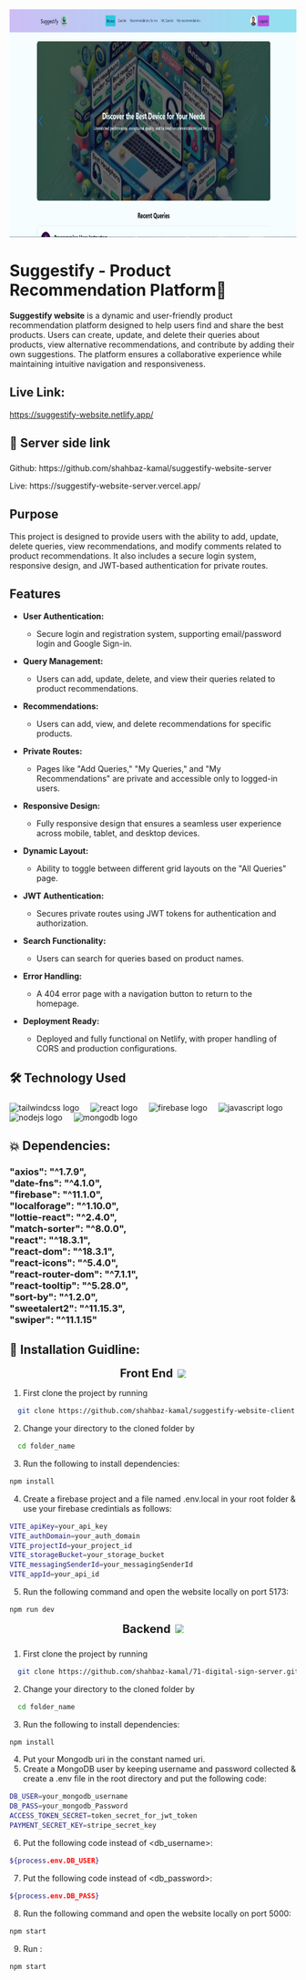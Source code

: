 <div align="center">
  <img height="400" src="https://raw.githubusercontent.com/shahbaz-kamal/suggestify-website-client/refs/heads/main/src/assets/github_banner.jpg"  />
</div>

# Suggestify - Product Recommendation Platform🌟

**Suggestify website** is a dynamic and user-friendly product recommendation platform designed to help users find and share the best products. Users can create, update, and delete their queries about products, view alternative recommendations, and contribute by adding their own suggestions. The platform ensures a collaborative experience while maintaining intuitive navigation and responsiveness.

## Live Link:

https://suggestify-website.netlify.app/

## 🔗 Server side link



###

<p align="left">Github: https://github.com/shahbaz-kamal/suggestify-website-server</p>
<p align="left">Live: https://suggestify-website-server.vercel.app/</p>

###

## Purpose

This project is designed to provide users with the ability to add, update, delete queries, view recommendations, and modify comments related to product recommendations. It also includes a secure login system, responsive design, and JWT-based authentication for private routes.

## Features

- **User Authentication:**

  - Secure login and registration system, supporting email/password login and Google Sign-in.

- **Query Management:**

  - Users can add, update, delete, and view their queries related to product recommendations.

- **Recommendations:**

  - Users can add, view, and delete recommendations for specific products.

- **Private Routes:**

  - Pages like "Add Queries," "My Queries," and "My Recommendations" are private and accessible only to logged-in users.

- **Responsive Design:**

  - Fully responsive design that ensures a seamless user experience across mobile, tablet, and desktop devices.

- **Dynamic Layout:**

  - Ability to toggle between different grid layouts on the "All Queries" page.

- **JWT Authentication:**

  - Secures private routes using JWT tokens for authentication and authorization.

- **Search Functionality:**

  - Users can search for queries based on product names.

- **Error Handling:**

  - A 404 error page with a navigation button to return to the homepage.

- **Deployment Ready:**
  - Deployed and fully functional on Netlify, with proper handling of CORS and production configurations.

###

## 🛠 Technology Used

###

 <div align="left">
  <img src="https://cdn.simpleicons.org/tailwindcss/06B6D4" height="40" alt="tailwindcss logo"  />
  <img width="12" />
  <img src="https://cdn.jsdelivr.net/gh/devicons/devicon/icons/react/react-original.svg" height="40" alt="react logo"  />
  <img width="12" />
  <img src="https://cdn.jsdelivr.net/gh/devicons/devicon/icons/firebase/firebase-plain.svg" height="40" alt="firebase logo"  />
  <img width="12" />
  <img src="https://cdn.jsdelivr.net/gh/devicons/devicon/icons/javascript/javascript-original.svg" height="40" alt="javascript logo"  />
  <img width="12" />
  <img src="https://cdn.jsdelivr.net/gh/devicons/devicon/icons/nodejs/nodejs-original.svg" height="40" alt="nodejs logo"  />
  <img width="12" />
  <img src="https://cdn.jsdelivr.net/gh/devicons/devicon/icons/mongodb/mongodb-original.svg" height="40" alt="mongodb logo"  />
</div>

###

## 💥 Dependencies:

<!-- <h3 align="left"></h3> -->

###

<h3 align="left">"axios": "^1.7.9",<br>    "date-fns": "^4.1.0",<br>    "firebase": "^11.1.0",<br>    "localforage": "^1.10.0",<br>    "lottie-react": "^2.4.0",<br>    "match-sorter": "^8.0.0",<br>    "react": "^18.3.1",<br>    "react-dom": "^18.3.1",<br>    "react-icons": "^5.4.0",<br>    "react-router-dom": "^7.1.1",<br>    "react-tooltip": "^5.28.0",<br>    "sort-by": "^1.2.0",<br>    "sweetalert2": "^11.15.3",<br>    "swiper": "^11.1.15"</h3>

###

## 🔧 Installation Guidline:

<p align="center" style="display: flex; align-items: center; justify-content: center;">
  <span style="font-size: 20px; font-weight: bold;">Front End</span>
  <img src="https://cdn-icons-png.flaticon.com/128/1055/1055666.png" alt="Front End Icon" width="15" height="15" style="margin-left: 8px;" />
</p>

1. First clone the project by running

```bash
  git clone https://github.com/shahbaz-kamal/suggestify-website-client.git
```

2. Change your directory to the cloned folder by

```bash
  cd folder_name
```

3. Run the following to install dependencies:

```bash
npm install
```

4. Create a firebase project and a file named .env.local in your root folder & use your firebase credintials as follows:

```bash
VITE_apiKey=your_api_key
VITE_authDomain=your_auth_domain
VITE_projectId=your_project_id
VITE_storageBucket=your_storage_bucket
VITE_messagingSenderId=your_messagingSenderId
VITE_appId=your_api_id
```

5. Run the following command and open the website locally on port 5173:

```bash
npm run dev
```

<p align="center" style="display: flex; align-items: center; justify-content: center;">
  <span style="font-size: 20px; font-weight: bold;">Backend</span>
  <img src="https://cdn-icons-png.flaticon.com/128/16318/16318927.png" alt="Front End Icon" width="15" height="15" style="margin-left: 8px;" />
</p>

###

1. First clone the project by running

```bash
  git clone https://github.com/shahbaz-kamal/71-digital-sign-server.git
```

2. Change your directory to the cloned folder by

```bash
  cd folder_name
```

3. Run the following to install dependencies:

```bash
npm install
```

4. Put your Mongodb uri in the constant named uri.
5. Create a MongoDB user by keeping username and password collected & create a .env file in the root directory and put the following code:

```bash
DB_USER=your_mongodb_username
DB_PASS=your_mongodb_Password
ACCESS_TOKEN_SECRET=token_secret_for_jwt_token
PAYMENT_SECRET_KEY=stripe_secret_key
```

6. Put the following code instead of <db_username>:

```bash
${process.env.DB_USER}
```

7. Put the following code instead of <db_password>:

```bash
${process.env.DB_PASS}
```

8. Run the following command and open the website locally on port 5000:

```bash
npm start
```

9. Run :

```bash
npm start
```

###
